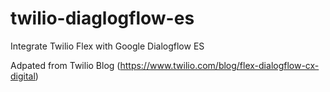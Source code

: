 # twilio-diaglogflow-es
Integrate Twilio Flex with Google Dialogflow ES

Adpated from Twilio Blog (https://www.twilio.com/blog/flex-dialogflow-cx-digital)
